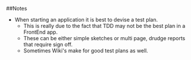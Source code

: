 ##Notes

* When starting an application it is best to devise a test plan.
  * This is really due to the fact that TDD may not be the best plan in a FrontEnd app.
  * These can be either simple sketches or multi page, drudge reports that require sign off.
  * Sometimes Wiki's make for good test plans as well.